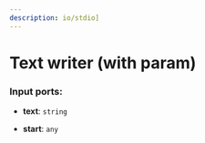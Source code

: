 ```yaml
---
description: io/stdio]
---
```


# Text writer (with param)

### Input ports:

* __text__: `string`


* __start__: `any`

